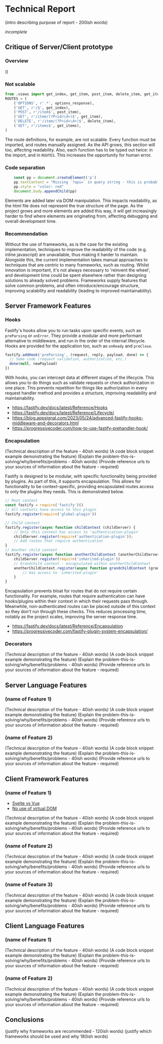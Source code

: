 Technical Report
================

(intro describing purpose of report - 200ish words)

*incomplete*

Critique of Server/Client prototype
---------------------

### Overview
()

### Not scalable

```py
from .views import get_index, get_item, post_item, delete_item, get_items
ROUTES = (
    ('OPTIONS', r'.*', options_response),
    ('GET', r'/$', get_index),
    ('POST', r'/item$', post_item),
    ('GET', r'/item/(?P<id>\d+)$', get_item),
    ('DELETE', r'/item/(?P<id>\d+)$', delete_item),
    ('GET', r'/items$', get_items),
)
```

The route definitions, for example, are not scalable. Every function must be imported, and routes manually assigned. 
As the API grows, this section will too, affecting readability. Also, each function has to be typed out twice: in the import, and in `ROUTES`. This increases the opportunity for human error.

### Code separation

```js
	const pp = document.createElement('p')
	pp.textContent = "Missing `?api=` in query string - this is probably not going to work"
	pp.style = "color: red"
	document.body.appendChild(pp)
```

Elements are added later via DOM manipulation. This impacts readability, as the html file does not represent the true structure of the page. As the project grows
and more elements are added this way, it will get increasingly harder to find where elements are originating from, affecting debugging and overall development time.

### Recommendation

Without the use of frameworks, as is the case for the existing implementation, techniques to improve the readability of the code (e.g. inline javascript) are unavailable,
thus making it harder to maintain. Alongside this, the current implementation takes manual approaches to techniques that are centric to many frameworks, such as
routing. Whilst innovation is important, it's not always necessary to 'reinvent the wheel', and development time could be spent elsewhere rather than designing
solutions to already solved problems. Frameworks supply features that solve common problems, and often introduce/encourage structure, improving scalability and
readability (leading to improved maintainability). 

Server Framework Features
-------------------------

### Hooks

Fastify's hooks allow you to run tasks upon specific events, such as `preParsing` or `onError`.
They provide a modular and more performant alternative to middleware, and run in the order of the internal lifecycle.
Hooks are provided for the application too, such as `onReady` and `preClose`.

```js
fastify.addHook('preParsing', (request, reply, payload, done) => {
  // Some code (request validation, authorization, etc.)
  done(null, newPayload)
})
```

With hooks, you can intercept data at different stages of the lifecycle. This allows you to do things
such as validate requests or check authorization in one place. This prevents repetition for things
like authorization in every request handler method and provides a structure, improving readability and maintainability.

- https://fastify.dev/docs/latest/Reference/Hooks
- https://fastify.dev/docs/latest/Reference/Lifecycle/
- https://blog.appsignal.com/2023/05/24/advanced-fastify-hooks-middleware-and-decorators.html
- https://progressivecoder.com/how-to-use-fastify-prehandler-hook/


### Encapsulation

(Technical description of the feature - 40ish words)
(A code block snippet example demonstrating the feature)
(Explain the problem-this-is-solving/why/benefits/problems - 40ish words)
(Provide reference urls to your sources of information about the feature - required)

Fastify is designed to be modular, with specific functionality being provided by plugins. As part
of this, it supports encapsulation. This allows for functionality to be context-specific, providing
encapsulated routes access to only the plugins they needs. This is demonstrated below.

```js
// Root context
const fastify = require('fastify')()
// All contexts have access to this plugin
fastify.register(require('global-plugin'))

// Child context
fastify.register(async function childContext (childServer) {
	// Only this context has access to 'authentication-plugin'
	childServer.register(require('authentication-plugin'));
	// Add routes that require authentication
}
// Another child context
fastify.register(async function anotherChildContext (anotherChildServer)) {
	childServer.register(require('inherited-plugin'))
	// Grandchild context - encapsulated within anotherChildContext
	anotherChildContext.register(async function grandchildContext (grandchildServer)) {
		// Has access to 'inherited-plugin'
	}
}
```

Encapsulation prevents bloat for routes that do not require certain functionality. For example, routes that
require authentication can have hooks/plugins within their context in which their requests pass through.
Meanwhile, non-authenticated routes can be placed outside of this context so they don't run through these checks.
This reduces processing time, notably as the project scales, improving the server response time.

- https://fastify.dev/docs/latest/Reference/Encapsulation
- https://progressivecoder.com/fastify-plugin-system-encapsulation/


### Decorators

(Technical description of the feature - 40ish words)
(A code block snippet example demonstrating the feature)
(Explain the problem-this-is-solving/why/benefits/problems - 40ish words)
(Provide reference urls to your sources of information about the feature - required)


Server Language Features
-----------------------

### (name of Feature 1)

(Technical description of the feature - 40ish words)
(A code block snippet example demonstrating the feature)
(Explain the problem-this-is-solving/why/benefits/problems - 40ish words)
(Provide reference urls to your sources of information about the feature - required)


### (name of Feature 2)

(Technical description of the feature - 40ish words)
(A code block snippet example demonstrating the feature)
(Explain the problem-this-is-solving/why/benefits/problems - 40ish words)
(Provide reference urls to your sources of information about the feature - required)



Client Framework Features
-------------------------

### (name of Feature 1)

- [Svelte vs Vue](https://blog.openreplay.com/svelte-vs-bue--a-comparison/)
- [No use of virtual DOM](https://svelte.dev/blog/virtual-dom-is-pure-overhead)

(Technical description of the feature - 40ish words)
(A code block snippet example demonstrating the feature)
(Explain the problem-this-is-solving/why/benefits/problems - 40ish words)
(Provide reference urls to your sources of information about the feature - required)


### (name of Feature 2)

(Technical description of the feature - 40ish words)
(A code block snippet example demonstrating the feature)
(Explain the problem-this-is-solving/why/benefits/problems - 40ish words)
(Provide reference urls to your sources of information about the feature - required)


### (name of Feature 3)

(Technical description of the feature - 40ish words)
(A code block snippet example demonstrating the feature)
(Explain the problem-this-is-solving/why/benefits/problems - 40ish words)
(Provide reference urls to your sources of information about the feature - required)


Client Language Features
------------------------

### (name of Feature 1)

(Technical description of the feature - 40ish words)
(A code block snippet example demonstrating the feature)
(Explain the problem-this-is-solving/why/benefits/problems - 40ish words)
(Provide reference urls to your sources of information about the feature - required)

### (name of Feature 2)

(Technical description of the feature - 40ish words)
(A code block snippet example demonstrating the feature)
(Explain the problem-this-is-solving/why/benefits/problems - 40ish words)
(Provide reference urls to your sources of information about the feature - required)



Conclusions
-----------

(justify why frameworks are recommended - 120ish words)
(justify which frameworks should be used and why 180ish words)
